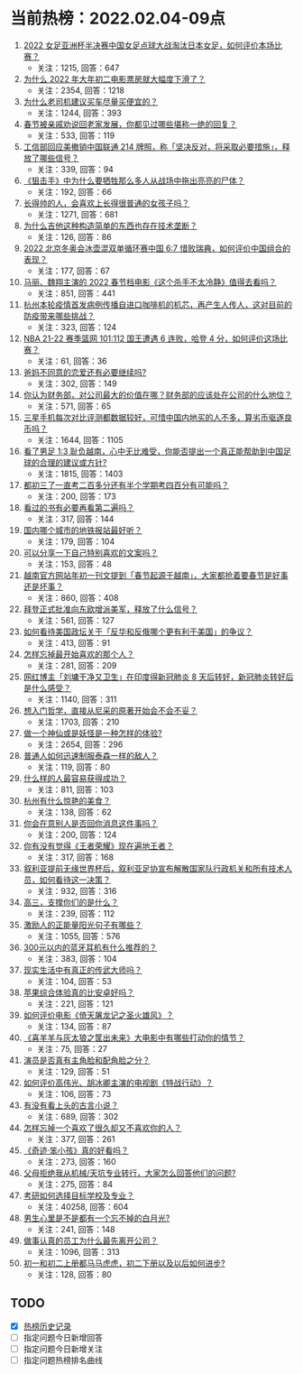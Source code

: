 # 当前热榜：2022.02.04-09点
1. [2022 女足亚洲杯半决赛中国女足点球大战淘汰日本女足，如何评价本场比赛？](https://www.zhihu.com/question/514625241)
    * 关注：1215, 回答：647
2. [为什么 2022 年大年初二电影票房就大幅度下滑了？](https://www.zhihu.com/question/514501854)
    * 关注：2354, 回答：1218
3. [为什么老司机建议买车尽量买便宜的？](https://www.zhihu.com/question/484642082)
    * 关注：1244, 回答：393
4. [春节被亲戚劝说回老家发展，你都见过哪些堪称一绝的回复？](https://www.zhihu.com/question/512037527)
    * 关注：533, 回答：119
5. [工信部回应美撤销中国联通 214 牌照，称「坚决反对，将采取必要措施」，释放了哪些信号？](https://www.zhihu.com/question/514557426)
    * 关注：339, 回答：94
6. [《狙击手》中为什么要牺牲那么多人从战场中拖出亮亮的尸体？](https://www.zhihu.com/question/514294326)
    * 关注：192, 回答：66
7. [长得帅的人，会喜欢上长得很普通的女孩子吗？](https://www.zhihu.com/question/498911444)
    * 关注：1271, 回答：681
8. [为什么吉他这种构造简单的东西也存在技术垄断？](https://www.zhihu.com/question/483697183)
    * 关注：126, 回答：86
9. [2022 北京冬奥会冰壶混双单循环赛中国 6:7 惜败瑞典，如何评价中国组合的表现？](https://www.zhihu.com/question/514609155)
    * 关注：177, 回答：67
10. [马丽、魏翔主演的 2022 春节档电影《这个杀手不太冷静》值得去看吗？](https://www.zhihu.com/question/512290779)
    * 关注：851, 回答：441
11. [杭州本轮疫情首发病例传播自进口咖啡机的机芯，再产生人传人，这对目前的防疫带来哪些挑战？](https://www.zhihu.com/question/514567174)
    * 关注：323, 回答：124
12. [NBA 21-22 赛季篮网 101:112 国王遭遇 6 连败，哈登 4 分，如何评价这场比赛？](https://www.zhihu.com/question/514553262)
    * 关注：61, 回答：36
13. [爸妈不同意的恋爱还有必要继续吗?](https://www.zhihu.com/question/514626305)
    * 关注：302, 回答：149
14. [你认为财务部，对公司最大的价值在哪？财务部的应该处在公司的什么地位？](https://www.zhihu.com/question/503630187)
    * 关注：571, 回答：65
15. [三星手机每次对比评测都数据较好，可惜中国内地买的人不多，算劣币驱逐良币吗？](https://www.zhihu.com/question/511593165)
    * 关注：1644, 回答：1105
16. [看了男足 1:3 耻负越南，心中无比难受，你能否提出一个真正能帮助到中国足球的合理的建议或方针?](https://www.zhihu.com/question/514372301)
    * 关注：1815, 回答：1403
17. [都初三了一直考二百多分还有半个学期考四百分有可能吗？](https://www.zhihu.com/question/510580418)
    * 关注：200, 回答：173
18. [看过的书有必要再看第二遍吗？](https://www.zhihu.com/question/316845601)
    * 关注：317, 回答：144
19. [国内哪个城市的地铁报站最好听？](https://www.zhihu.com/question/365170249)
    * 关注：179, 回答：104
20. [可以分享一下自己特别喜欢的文案吗？](https://www.zhihu.com/question/512743114)
    * 关注：153, 回答：48
21. [越南官方网站年初一刊文提到「春节起源于越南」，大家都抢着要春节是好事还是坏事？](https://www.zhihu.com/question/514419286)
    * 关注：860, 回答：408
22. [拜登正式批准向东欧增派美军，释放了什么信号？](https://www.zhihu.com/question/514494621)
    * 关注：561, 回答：127
23. [如何看待美国政坛关于「反华和反俄哪个更有利于美国」的争议？](https://www.zhihu.com/question/514576544)
    * 关注：413, 回答：91
24. [怎样忘掉最开始喜欢的那个人？](https://www.zhihu.com/question/512974483)
    * 关注：281, 回答：209
25. [网红博主「刘墉干净又卫生」在印度得新冠肺炎 8 天后转好，新冠肺炎转好后是什么感受？](https://www.zhihu.com/question/513358321)
    * 关注：1140, 回答：311
26. [想入门哲学，直接从尼采的原著开始会不会不妥？](https://www.zhihu.com/question/465167597)
    * 关注：1703, 回答：210
27. [做一个神仙或是妖怪是一种怎样的体验?](https://www.zhihu.com/question/37524382)
    * 关注：2654, 回答：296
28. [普通人如何迅速制服泰森一样的敌人？](https://www.zhihu.com/question/514371834)
    * 关注：119, 回答：80
29. [什么样的人最容易获得成功？](https://www.zhihu.com/question/58655172)
    * 关注：811, 回答：103
30. [杭州有什么惊艳的美食？](https://www.zhihu.com/question/464671301)
    * 关注：138, 回答：62
31. [你会在意别人是否回你消息这件事吗？](https://www.zhihu.com/question/513284417)
    * 关注：200, 回答：124
32. [你有没有觉得《王者荣耀》现在遍地王者？](https://www.zhihu.com/question/502953929)
    * 关注：317, 回答：168
33. [叙利亚提前无缘世界杯后，叙利亚足协宣布解散国家队行政机关和所有技术人员，如何看待这一决策？](https://www.zhihu.com/question/514477011)
    * 关注：932, 回答：316
34. [高三，支撑你们的是什么？](https://www.zhihu.com/question/510475478)
    * 关注：239, 回答：112
35. [激励人的正能量阳光句子有哪些？](https://www.zhihu.com/question/506547439)
    * 关注：1055, 回答：576
36. [300元以内的蓝牙耳机有什么推荐的？](https://www.zhihu.com/question/475474488)
    * 关注：383, 回答：104
37. [现实生活中有真正的传武大师吗？](https://www.zhihu.com/question/512149111)
    * 关注：104, 回答：53
38. [苹果综合体验真的比安卓好吗？](https://www.zhihu.com/question/513275505)
    * 关注：221, 回答：121
39. [如何评价电影《倚天屠龙记之圣火雄风》？](https://www.zhihu.com/question/514094566)
    * 关注：134, 回答：87
40. [《喜羊羊与灰太狼之筐出未来》大电影中有哪些打动你的情节？](https://www.zhihu.com/question/513132427)
    * 关注：75, 回答：27
41. [演员是否真有主角脸和配角脸之分？](https://www.zhihu.com/question/34680258)
    * 关注：129, 回答：51
42. [如何评价高伟光、胡冰卿主演的电视剧《特战行动》？](https://www.zhihu.com/question/511562542)
    * 关注：106, 回答：73
43. [有没有看上头的古言小说？](https://www.zhihu.com/question/506903602)
    * 关注：689, 回答：302
44. [怎样忘掉一个喜欢了很久却又不喜欢你的人？](https://www.zhihu.com/question/512830013)
    * 关注：377, 回答：261
45. [《奇迹·笨小孩》真的好看吗？](https://www.zhihu.com/question/514353759)
    * 关注：273, 回答：160
46. [父母拒绝我从机械/天坑专业转行，大家怎么回答他们的问题?](https://www.zhihu.com/question/510463631)
    * 关注：275, 回答：84
47. [考研如何选择目标学校及专业？](https://www.zhihu.com/question/31000102)
    * 关注：40258, 回答：604
48. [男生心里是不是都有一个忘不掉的白月光?](https://www.zhihu.com/question/426499513)
    * 关注：241, 回答：148
49. [做事认真的员工为什么最先离开公司？](https://www.zhihu.com/question/503004198)
    * 关注：1096, 回答：313
50. [初一和初二上册都马马虎虎，初二下册以及以后如何进步?](https://www.zhihu.com/question/513592047)
    * 关注：128, 回答：80
## TODO
* [x] [热榜历史记录](hot_history/AllHot.md)
* [ ] 指定问题今日新增回答
* [ ] 指定问题今日新增关注
* [ ] 指定问题热榜排名曲线
